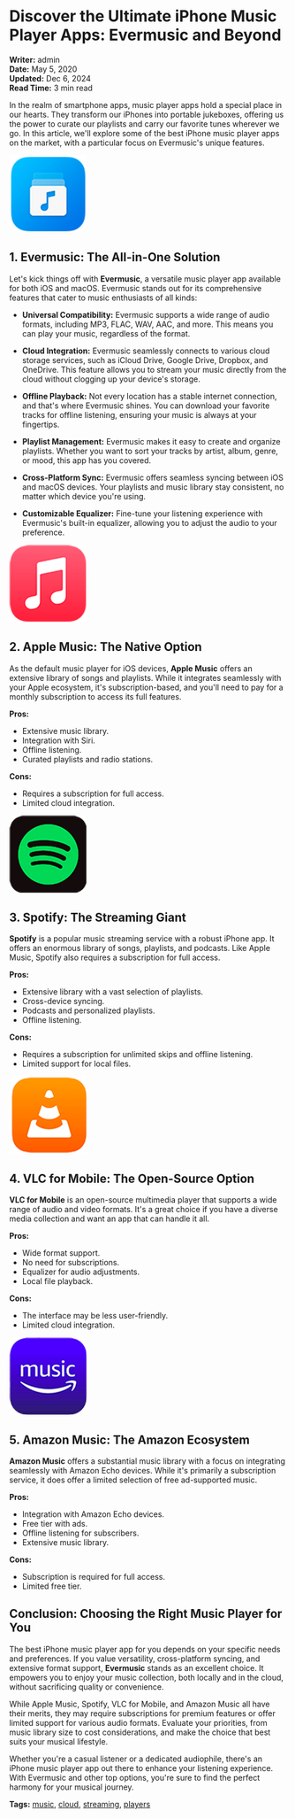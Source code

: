 # Discover the Ultimate iPhone Music Player Apps: Evermusic and Beyond

**Writer:** admin  
**Date:** May 5, 2020  
**Updated:** Dec 6, 2024  
**Read Time:** 3 min read

In the realm of smartphone apps, music player apps hold a special place in our hearts. They transform our iPhones into portable jukeboxes, offering us the power to curate our playlists and carry our favorite tunes wherever we go. In this article, we'll explore some of the best iPhone music player apps on the market, with a particular focus on Evermusic's unique features.

![Evermusic: The All-in-One Solution](21260c_d147aee33c224720ad46d0baff786e32~mv2.png)

## 1. Evermusic: The All-in-One Solution

Let's kick things off with **Evermusic**, a versatile music player app available for both iOS and macOS. Evermusic stands out for its comprehensive features that cater to music enthusiasts of all kinds:

- **Universal Compatibility:** Evermusic supports a wide range of audio formats, including MP3, FLAC, WAV, AAC, and more. This means you can play your music, regardless of the format.

- **Cloud Integration:** Evermusic seamlessly connects to various cloud storage services, such as iCloud Drive, Google Drive, Dropbox, and OneDrive. This feature allows you to stream your music directly from the cloud without clogging up your device's storage.

- **Offline Playback:** Not every location has a stable internet connection, and that's where Evermusic shines. You can download your favorite tracks for offline listening, ensuring your music is always at your fingertips.

- **Playlist Management:** Evermusic makes it easy to create and organize playlists. Whether you want to sort your tracks by artist, album, genre, or mood, this app has you covered.

- **Cross-Platform Sync:** Evermusic offers seamless syncing between iOS and macOS devices. Your playlists and music library stay consistent, no matter which device you're using.

- **Customizable Equalizer:** Fine-tune your listening experience with Evermusic's built-in equalizer, allowing you to adjust the audio to your preference.

![Apple Music: The Native Option](21260c_2cde783631a2445ab7c749f0366d66b7~mv2.png)

## 2. Apple Music: The Native Option

As the default music player for iOS devices, **Apple Music** offers an extensive library of songs and playlists. While it integrates seamlessly with your Apple ecosystem, it's subscription-based, and you'll need to pay for a monthly subscription to access its full features.

**Pros:**

- Extensive music library.
- Integration with Siri.
- Offline listening.
- Curated playlists and radio stations.

**Cons:**

- Requires a subscription for full access.
- Limited cloud integration.

![Spotify: The Streaming Giant](21260c_351e757261d441e9af8d2751b8eb0a9a~mv2.png)

## 3. Spotify: The Streaming Giant

**Spotify** is a popular music streaming service with a robust iPhone app. It offers an enormous library of songs, playlists, and podcasts. Like Apple Music, Spotify also requires a subscription for full access.

**Pros:**

- Extensive library with a vast selection of playlists.
- Cross-device syncing.
- Podcasts and personalized playlists.
- Offline listening.

**Cons:**

- Requires a subscription for unlimited skips and offline listening.
- Limited support for local files.

![VLC for Mobile: The Open-Source Option](21260c_562e9a57e3a3427e8adcbf0c2d03f9c6~mv2.png)

## 4. VLC for Mobile: The Open-Source Option

**VLC for Mobile** is an open-source multimedia player that supports a wide range of audio and video formats. It's a great choice if you have a diverse media collection and want an app that can handle it all.

**Pros:**

- Wide format support.
- No need for subscriptions.
- Equalizer for audio adjustments.
- Local file playback.

**Cons:**

- The interface may be less user-friendly.
- Limited cloud integration.

![Amazon Music: The Amazon Ecosystem](21260c_2b6e625a3bcf4124a75434672dd19aaa~mv2.png)

## 5. Amazon Music: The Amazon Ecosystem

**Amazon Music** offers a substantial music library with a focus on integrating seamlessly with Amazon Echo devices. While it's primarily a subscription service, it does offer a limited selection of free ad-supported music.

**Pros:**

- Integration with Amazon Echo devices.
- Free tier with ads.
- Offline listening for subscribers.
- Extensive music library.

**Cons:**

- Subscription is required for full access.
- Limited free tier.

## Conclusion: Choosing the Right Music Player for You

The best iPhone music player app for you depends on your specific needs and preferences. If you value versatility, cross-platform syncing, and extensive format support, **Evermusic** stands as an excellent choice. It empowers you to enjoy your music collection, both locally and in the cloud, without sacrificing quality or convenience.

While Apple Music, Spotify, VLC for Mobile, and Amazon Music all have their merits, they may require subscriptions for premium features or offer limited support for various audio formats. Evaluate your priorities, from music library size to cost considerations, and make the choice that best suits your musical lifestyle.

Whether you're a casual listener or a dedicated audiophile, there's an iPhone music player app out there to enhance your listening experience. With Evermusic and other top options, you're sure to find the perfect harmony for your musical journey.

**Tags:** [music](https://www.everappz.com/blog/tags/music), [cloud](https://www.everappz.com/blog/tags/cloud), [streaming](https://www.everappz.com/blog/tags/streaming), [players](https://www.everappz.com/blog/tags/players)